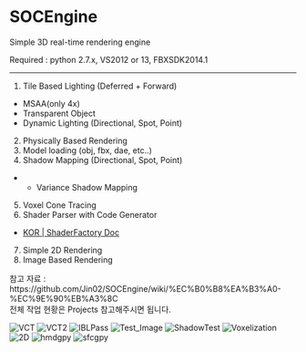 SOCEngine
=========

Simple 3D real-time rendering engine

Required : python 2.7.x, VS2012 or 13, FBXSDK2014.1

-----------

1. Tile Based Lighting (Deferred + Forward)
  - MSAA(only 4x)
  - Transparent Object
  - Dynamic Lighting (Directional, Spot, Point)
2. Physically Based Rendering
3. Model loading (obj, fbx, dae, etc..)
4. Shadow Mapping (Directional, Spot, Point)
  + + Variance Shadow Mapping
5. Voxel Cone Tracing
6. Shader Parser with Code Generator
  + [KOR | ShaderFactory Doc](https://github.com/Jin02/SOCEngine/wiki/%5BKOR%5D-ShaderFactory-Generator-(Shader-Parser))
7. Simple 2D Rendering
8. Image Based Rendering

<p>참고 자료 : https://github.com/Jin02/SOCEngine/wiki/%EC%B0%B8%EA%B3%A0-%EC%9E%90%EB%A3%8C<br>
전체 작업 현황은 Projects 참고해주시면 됩니다.
</p>

![VCT](http://i.imgur.com/7abr7mn.png)
![VCT2](http://i.imgur.com/HYRyt7M.png)
![IBLPass](http://i.imgur.com/HEGuINm.png)
![Test_Image](http://i.imgur.com/lCluQ1q.png)
![ShadowTest](http://i.imgur.com/3NYNdy0.png)
![Voxelization](http://i.imgur.com/NJX7Yoj.png)
![2D](http://i.imgur.com/eFNBAvo.png)
![hmdgpy](http://i.imgur.com/ANiWU6l.png)
![sfcgpy](http://i.imgur.com/CqYoaAE.png)
